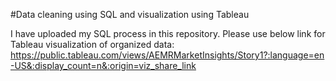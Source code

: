 #Data cleaning using SQL and visualization using Tableau

I have uploaded my SQL process in this repository. Please use below link for Tableau visualization of organized data: 
  https://public.tableau.com/views/AEMRMarketInsights/Story1?:language=en-US&:display_count=n&:origin=viz_share_link
